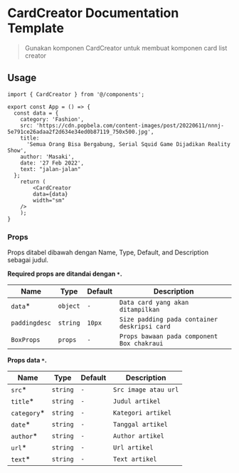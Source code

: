 # CardCreator Documentation Template

> Gunakan komponen CardCreator untuk membuat komponen card list creator

## Usage

```tsx
import { CardCreator } from '@/components';

export const App = () => {
  const data = {
    category: 'Fashion',
    src: 'https://cdn.popbela.com/content-images/post/20220611/nnnj-5e791ce26adaa2f2d634e34ed0b87119_750x500.jpg',
    title:
      'Semua Orang Bisa Bergabung, Serial Squid Game Dijadikan Reality Show',
    author: 'Masaki',
    date: '27 Feb 2022',
    text: "jalan-jalan"
  };
	return (
		<CardCreator
        data={data}
        width="sm"
    />
	);
}
```

### Props

Props ditabel dibawah dengan Name, Type, Default, and Description sebagai judul.

**Required props are ditandai dengan `*`.**

| Name         | Type            | Default        | Description                                          |
| ------------ | --------------- | -------------- | --------------------------------------------------   |
| `data`\*     | `object`        |   `-`          | `Data card yang akan ditampilkan` 									 |
| `paddingdesc`    | `string`        |  `10px`   | `Size padding pada container deskripsi card`         |
| `BoxProps`   | `props`         |   `-`          | `Props bawaan pada component Box chakraui`                                   |

**Props data `*`.**

| Name         | Type            | Default        | Description                                        |
| ------------ | --------------- | -------------- | -------------------------------------------------- |
| `src`\*      | `string`        |   `-`          | `Src image atau url`					                     |
| `title`\*    | `string`        | `-`            | `Judul artikel`                                    |
| `category`\* | `string`        |  `-`           | `Kategori artikel`                                 |
| `date`\*     | `string`        |   `-`          | `Tanggal artikel`                                  |
| `author`\*   | `string`        |   `-`          | `Author artikel`                                   |
| `url`\*      | `string`        |   `-`          | `Url artikel`                                      |
| `text`\*      | `string`        |   `-`          | `Text artikel`                                      |
